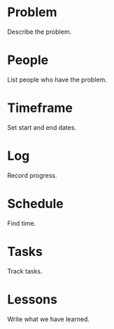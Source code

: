 # Problem
Describe the problem.

# People
List people who have the problem.

# Timeframe
Set start and end dates.

# Log
Record progress.

# Schedule
Find time.

# Tasks
Track tasks.

# Lessons
Write what we have learned.
